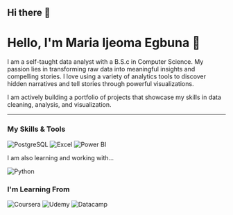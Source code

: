 ## Hi there 👋

# Hello, I'm Maria Ijeoma Egbuna 👋

I am a self-taught data analyst with a B.S.c in Computer Science. My passion lies in transforming raw data into meaningful insights and compelling stories. I love using a variety of analytics tools to discover hidden narratives and tell stories through powerful visualizations.

I am actively building a portfolio of projects that showcase my skills in data cleaning, analysis, and visualization.

---

### My Skills & Tools

![PostgreSQL](https://img.shields.io/badge/PostgreSQL-316192?style=for-the-badge&logo=postgresql&logoColor=white)
![Excel](https://img.shields.io/badge/Microsoft_Excel-217346?style=for-the-badge&logo=microsoft-excel&logoColor=white)
![Power BI](https://img.shields.io/badge/Power_BI-F2C811?style=for-the-badge&logo=power-bi&logoColor=black)

I am also learning and working with...

![Python](https://img.shields.io/badge/Python-3776AB?style=for-the-badge&logo=python&logoColor=white)

### I'm Learning From

![Coursera](https://img.shields.io/badge/Coursera-0056D2?style=for-the-badge&logo=coursera&logoColor=white)
![Udemy](https://img.shields.io/badge/Udemy-A435F0?style=for-the-badge&logo=udemy&logoColor=white)
![Datacamp](https://img.shields.io/badge/Datacamp-05192D?style=for-the-badge&logo=datacamp&logoColor=62E08F)

<!--
**MariaEgbuna/MariaEgbuna** is a ✨ _special_ ✨ repository because its `README.md` (this file) appears on your GitHub profile.

Here are some ideas to get you started:

- 🔭 I’m currently working on ...
- 🌱 I’m currently learning ...
- 👯 I’m looking to collaborate on ...
- 🤔 I’m looking for help with ...
- 💬 Ask me about ...
- 📫 How to reach me: ...
- 😄 Pronouns: ...
- ⚡ Fun fact: ...
-->
